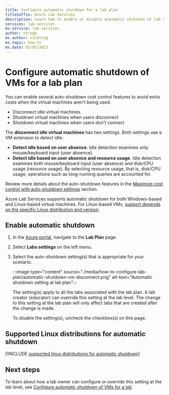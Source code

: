 ```yaml
---
title: Configure automatic shutdown for a lab plan
titleSuffix: Azure Lab Services
description: Learn how to enable or disable automatic shutdown of lab VMs in Azure Lab Services by configuring the lab plan settings. Automatic shutdown happens when a user disconnects from the remote connection.
services: lab-services
ms.service: lab-services
author: ntrogh
ms.author: nicktrog
ms.topic: how-to
ms.date: 03/01/2023
---
```


# Configure automatic shutdown of VMs for a lab plan

You can enable several auto-shutdown cost control features to avoid extra costs when the virtual machines aren't being used.

- Disconnect idle virtual machines.
- Shutdown virtual machines when users disconnect
- Shutdown virtual machines when users don't connect

The **disconnect idle virtual machines** has two settings.  Both settings use a VM extension to detect idle.

- **Detect idle based on user absence**.  Idle detection examines only mouse/keyboard input (user absence).
- **Detect idle based on user absence and resource usage**. Idle detection examines both mouse/keyboard input (user absence) and disk/CPU usage (resource usage). By selecting resource usage, that is, disk/CPU usage, operations such as long-running queries are accounted for.

Review more details about the auto-shutdown features in the [Maximize cost control with auto-shutdown settings](cost-management-guide.md#automatic-shutdown-settings-for-cost-control) section.

Azure Lab Services supports automatic shutdown for both Windows-based and Linux-based virtual machines. For Linux-based VMs, [support depends on the specific Linux distribution and version](#supported-linux-distributions-for-automatic-shutdown).

## Enable automatic shutdown

1. In the [Azure portal](https://portal.azure.com/), navigate to the **Lab Plan** page.
1. Select **Labs settings** on the left menu.
1. Select the auto-shutdown setting(s) that is appropriate for your scenario.  

    :::image type="content" source="./media/how-to-configure-lab-plan/automatic-shutdown-vm-disconnect.png" alt-text="Automatic shutdown setting at lab plan":::

    The setting(s) apply to all the labs associated with the lab plan. A lab creator (educator) can override this setting at the lab level. The change to this setting at the lab plan will only affect labs that are created after the change is made.

    To disable the setting(s), uncheck the checkbox(s) on this page.

## Supported Linux distributions for automatic shutdown

[!INCLUDE [supported linux distributions for automatic shutdown](./includes/lab-services-auto-shutdown-linux-support.md)]

## Next steps

To learn about how a lab owner can configure or override this setting at the lab level, see [Configure automatic shutdown of VMs for a lab](how-to-enable-shutdown-disconnect.md)
